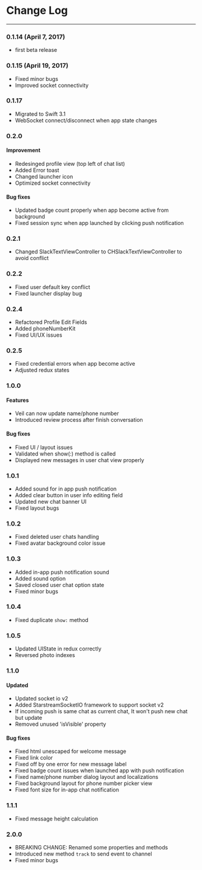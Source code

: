 # Change Log
----
### 0.1.14 (April 7, 2017)
* first beta release

### 0.1.15 (April 19, 2017)
* Fixed minor bugs
* Improved socket connectivity

### 0.1.17
* Migrated to Swift 3.1
* WebSocket connect/disconnect when app state changes 

### 0.2.0
#### Improvement
* Redesinged profile view (top left of chat list)
* Added Error toast 
* Changed launcher icon 
* Optimized socket connectivity 

#### Bug fixes
* Updated badge count properly when app become active from background
* Fixed session sync when app launched by clicking push notification

### 0.2.1
* Changed SlackTextViewController to CHSlackTextViewController to avoid conflict

### 0.2.2
* Fixed user default key conflict
* Fixed launcher display bug

### 0.2.4
* Refactored Profile Edit Fields
* Added phoneNumberKit 
* Fixed UI/UX issues

### 0.2.5
* Fixed credential errors when app become active
* Adjusted redux states

### 1.0.0
#### Features
* Veil can now update name/phone number 
* Introduced review process after finish conversation

#### Bug fixes
* Fixed UI / layout issues
* Validated when show(:) method is called
* Displayed new messages in user chat view properly

### 1.0.1
* Added sound for in app push notification
* Added clear button in user info editing field
* Updated new chat banner UI
* Fixed layout bugs

### 1.0.2
* Fixed deleted user chats handling 
* Fixed avatar background color issue

### 1.0.3
* Added in-app push notification sound
* Added sound option
* Saved closed user chat option state 
* Fixed minor bugs

### 1.0.4
* Fixed duplicate `show:` method 

### 1.0.5
* Updated UIState in redux correctly
* Reversed photo indexes

### 1.1.0
#### Updated
* Updated socket io v2
* Added StarstreamSocketIO framework to support socket v2
* If incoming push is same chat as current chat, It won't push new chat but update
* Removed unused 'isVisible' property

#### Bug fixes 
* Fixed html unescaped for welcome message
* Fixed link color 
* Fixed off by one error for new message label
* Fixed badge count issues when launched app with push notification
* Fixed name/phone number dialog layout and localizations 
* Fixed background layout for phone number picker view
* Fixed font size for in-app chat notification 

### 1.1.1
* Fixed message height calculation

### 2.0.0
* BREAKING CHANGE: Renamed some properties and methods 
* Introduced new method `track` to send event to channel
* Fixed minor bugs
